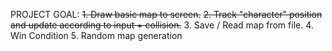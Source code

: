 PROJECT GOAL:
~~1. Draw basic map to screen.~~
~~2. Track "character" position and update according to input + collision.~~
3. Save / Read map from file.
4. Win Condition
5. Random map generation